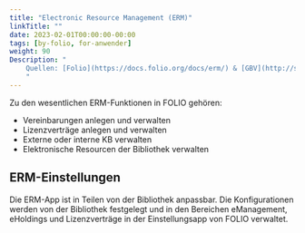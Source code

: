 ```yaml
---
title: "Electronic Resource Management (ERM)"
linkTitle: ""
date: 2023-02-01T00:00:00-00:00
tags: [by-folio, for-anwender]
weight: 90
Description: "
    Quellen: [Folio](https://docs.folio.org/docs/erm/) & [GBV](http://ssbp-foliodocs-docsbranch-german.docs.folio.org.s3-website-us-east-1.amazonaws.com/de/docs/erm/)
    "
---
```


Zu den wesentlichen ERM-Funktionen in FOLIO gehören:

-   Vereinbarungen anlegen und verwalten
-   Lizenzverträge anlegen und verwalten
-   Externe oder interne KB verwalten
-   Elektronische Resourcen der Bibliothek verwalten

## ERM-Einstellungen

Die ERM-App ist in Teilen von der Bibliothek anpassbar. Die Konfigurationen werden von der Bibliothek festgelegt und in den Bereichen eManagement, eHoldings und Lizenzverträge in der Einstellungsapp von FOLIO verwaltet.
